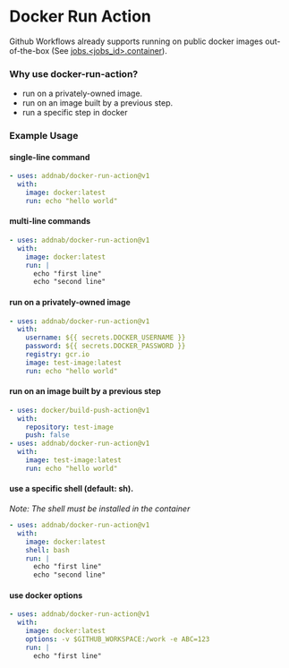 # Docker Run Action

Github Workflows already supports running on public docker images out-of-the-box (See [jobs.<jobs_id>.container](https://help.github.com/en/actions/reference/workflow-syntax-for-github-actions#jobsjob_idcontainer)).

### Why use docker-run-action?
- run on a privately-owned image.
- run on an image built by a previous step.
- run a specific step in docker

### Example Usage

#### single-line command
```yaml
- uses: addnab/docker-run-action@v1
  with:
    image: docker:latest
    run: echo "hello world"
```

#### multi-line commands
```yaml
- uses: addnab/docker-run-action@v1
  with:
    image: docker:latest
    run: |
      echo "first line"
      echo "second line"
```

#### run on a privately-owned image
```yaml
- uses: addnab/docker-run-action@v1
  with:
    username: ${{ secrets.DOCKER_USERNAME }}
    password: ${{ secrets.DOCKER_PASSWORD }}
    registry: gcr.io
    image: test-image:latest
    run: echo "hello world"
```

#### run on an image built by a previous step
```yaml
- uses: docker/build-push-action@v1
  with:
    repository: test-image
    push: false
- uses: addnab/docker-run-action@v1
  with:
    image: test-image:latest
    run: echo "hello world"
```


#### use a specific shell (default: sh). 
*Note: The shell must be installed in the container*
```yaml
- uses: addnab/docker-run-action@v1
  with:
    image: docker:latest
    shell: bash
    run: |
      echo "first line"
      echo "second line"
```

#### use docker options
```yaml
- uses: addnab/docker-run-action@v1
  with:
    image: docker:latest
    options: -v $GITHUB_WORKSPACE:/work -e ABC=123
    run: |
      echo "first line"
```

